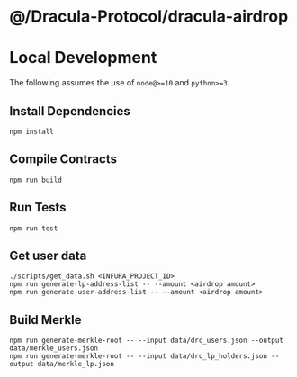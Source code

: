 # @/Dracula-Protocol/dracula-airdrop


# Local Development

The following assumes the use of `node@>=10` and `python>=3`.

## Install Dependencies

`npm install`

## Compile Contracts

`npm run build`

## Run Tests

`npm run test`

## Get user data

```
./scripts/get_data.sh <INFURA_PROJECT_ID>
npm run generate-lp-address-list -- --amount <airdrop amount>
npm run generate-user-address-list -- --amount <airdrop amount>
```

## Build Merkle

```
npm run generate-merkle-root -- --input data/drc_users.json --output data/merkle_users.json
npm run generate-merkle-root -- --input data/drc_lp_holders.json --output data/merkle_lp.json
```
